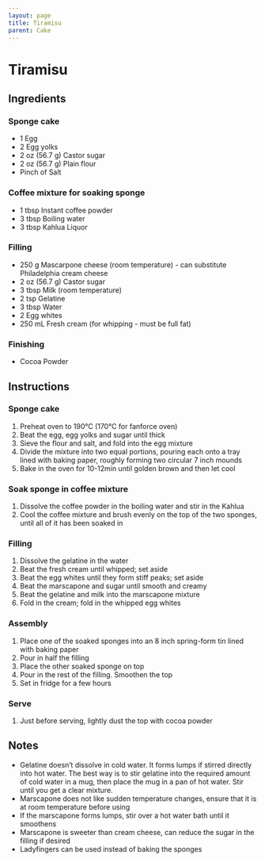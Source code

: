 ```yaml
---
layout: page
title: Tiramisu
parent: Cake
---
```


# Tiramisu

## Ingredients

### Sponge cake

- 1 Egg
- 2 Egg yolks
- 2 oz (56.7 g) Castor sugar
- 2 oz (56.7 g) Plain flour
- Pinch of Salt

### Coffee mixture for soaking sponge

- 1 tbsp Instant coffee powder
- 3 tbsp Boiling water
- 3 tbsp Kahlua Liquor

### Filling

- 250 g Mascarpone cheese (room temperature) - can substitute Philadelphia cream cheese
- 2 oz (56.7 g) Castor sugar
- 3 tbsp Milk (room temperature)
- 2 tsp Gelatine
- 3 tbsp Water
- 2 Egg whites
- 250 mL Fresh cream (for whipping - must be full fat)

### Finishing

- Cocoa Powder

## Instructions

### Sponge cake

1. Preheat oven to 190°C (170°C for fanforce oven)
2. Beat the egg, egg yolks and sugar until thick
3. Sieve the flour and salt, and fold into the egg mixture
4. Divide the mixture into two equal portions, pouring each onto a tray lined with baking paper, roughly forming two circular 7 inch mounds
5. Bake in the oven for 10-12min until golden brown and then let cool

### Soak sponge in coffee mixture

1. Dissolve the coffee powder in the boiling water and stir in the Kahlua
2. Cool the coffee mixture and brush evenly on the top of the two sponges, until all of it has been soaked in

### Filling

1. Dissolve the gelatine in the water
2. Beat the fresh cream until whipped; set aside
3. Beat the egg whites until they form stiff peaks; set aside
4. Beat the marscapone and sugar until smooth and creamy
5. Beat the gelatine and milk into the marscapone mixture
6. Fold in the cream; fold in the whipped egg whites

### Assembly

1. Place one of the soaked sponges into an 8 inch spring-form tin lined with baking paper
2. Pour in half the filling
3. Place the other soaked sponge on top
4. Pour in the rest of the filling. Smoothen the top
5. Set in fridge for a few hours

### Serve

1. Just before serving, lightly dust the top with cocoa powder

## Notes

- Gelatine doesn’t dissolve in cold water. It forms lumps if stirred directly into hot water. The best way is to stir gelatine into the required amount of cold water in a mug, then place the mug in a pan of hot water. Stir until you get a clear mixture.
- Marscapone does not like sudden temperature changes, ensure that it is at room temperature before using
- If the marscapone forms lumps, stir over a hot water bath until it smoothens
- Marscapone is sweeter than cream cheese, can reduce the sugar in the filling if desired
- Ladyfingers can be used instead of baking the sponges
